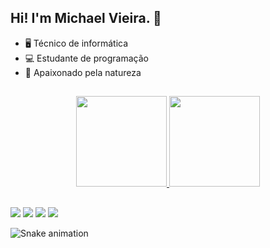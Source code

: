 ## Hi! I'm Michael Vieira. 👋
 - 🖥 Técnico de informática
 - 💻 Estudante de programação
 - 🌱 Apaixonado pela natureza
##


<div align="center">
  <a href="https://github.com/rafaballerini">
  <img height="145em" src="https://github-readme-stats.vercel.app/api?username=MichaelVieira021&show_icons=true&theme=tokyonight&include_all_commits=true&count_private=true"/>
  <img height="145em" src="https://github-readme-stats.vercel.app/api/top-langs/?username=MichaelVieira021&layout=compact&langs_count=7&theme=tokyonight"/>
</div>
  
  ##
  
  <div> 
  <a href="https://www.instagram.com/michaelvieira021/" target="_blank"><img src="https://img.shields.io/badge/-Instagram-%23E4405F?style=for-the-badge&logo=instagram&logoColor=white" target="_blank"></a>
 <a href="" target="_blank"><img src="https://img.shields.io/badge/Discord-7289DA?style=for-the-badge&logo=discord&logoColor=white" target="_blank"></a> 
  <a href = "mailto:Michael21rj@gmail.com"><img src="https://img.shields.io/badge/-Gmail-%23333?style=for-the-badge&logo=gmail&logoColor=white" target="_blank"></a>
  <a href="" target="_blank"><img src="https://img.shields.io/badge/-LinkedIn-%230077B5?style=for-the-badge&logo=linkedin&logoColor=white" target="_blank"></a> 
   
   ![Snake animation](https://github.com/MichaelVieira021/MichaelVieira021/blob/output/github-contribution-grid-snake.svg)

<!--
**MichaelVieira021/MichaelVieira021** is a ✨ _special_ ✨ repository because its `README.md` (this file) appears on your GitHub profile.

Here are some ideas to get you started:

- 🔭 I’m currently working on ...
- 🌱 I’m currently learning ...
- 👯 I’m looking to collaborate on ...
- 🤔 I’m looking for help with ...
- 💬 Ask me about ...
- 📫 How to reach me: ...
- 😄 Pronouns: ...
- ⚡ Fun fact: ...
-->
